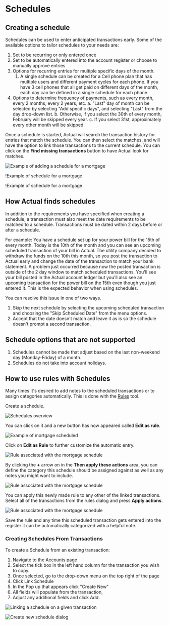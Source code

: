 # Schedules

## Creating a schedule

Schedules can be used to enter anticipated transactions early. Some of the available options to tailor schedules to your needs are:

1. Set to be recurring or only entered once
2. Set to be automatically entered into the account register or choose to manually approve entries
3. Options for recurring entries for multiple specific days of the month.
    1. A single schedule can be created for a Cell phone plan that has multiple users and different payment cycles for each phone. If you have 3 cell phones that all get paid on different days of the month, each day can be defined in a single schedule for each phone.
4. Options to determine frequency of payments, such as every month, every 2 months, every 2 years, etc.
     a. "Last" day of month can be selected by selecting "Add specific days", and selecting "Last" from the day drop-down list.
     b. Otherwise, if you select the 30th of every month, February will be skipped every year.
     c. If you select 31st, approximately every other month will be skipped. 

Once a schedule is started, Actual will search the transaction history for entries that match the schedule.  You can then select the matches, and will have the option to link those transactions to the current schedule. You can click on the **Find missing transactions** button to have Actual look for matches.

![Example of adding a schedule for a mortgage](/img/schedules/schedules-1.png)

!Example of schedule for a mortgage[](/img/schedules/schedules-6.png)

!Example of schedule for a mortgage[](/img/schedules/schedules-7.png)

## How Actual finds schedules

In addition to the requirements you have specified when creating a schedule, a transaction must also meet the date requirements to be matched to a schedule. Transactions must be dated within 2 days before or after a schedule.

For example: You have a schedule set up for your power bill for the 15th of every month. Today is the 10th of the month and you can see an upcoming scheduled transaction of your bill in Actual. The utility company decided to withdraw the funds on the 10th this month, so you post the transaction to Actual early and change the date of the transaction to match your bank statement. A problem just occurred because now the posted transaction is outside of the 2 day window to match scheduled transactions. You'll see your bill posted in the Actual account ledger but you'll also see an upcoming transaction for the power bill on the 15th even though you just entered it. This is the expected behavior when using schedules.

You can resolve this issue in one of two ways.

1. Skip the next schedule by selecting the upcoming scheduled transaction and choosing the "Skip Scheduled Date" from the menu options.
2. Accept that the date doesn't match and leave it as is so the schedule doesn't prompt a second transaction.

## Schedule options that are not supported

1. Schedules cannot be made that adjust based on the last non-weekend day (Monday-Friday) of a month.
2. Schedules do not take into account holidays.

## How to use rules with Schedules

Many times it's desired to add notes to the scheduled transactions or to assign categories automatically. This is done with the [Rules](/docs/budgeting/rules) tool.

Create a schedule.

![Schedules overview](/img/schedules/schedules-2.png)

You can click on it and a new button has now appeared called **Edit as rule**.

![Example of mortgage scheduled](/img/schedules/schedules-3.png)

Click on **Edit as Rule** to further customize the automatic entry.

![Rule associated with the mortgage schedule](/img/schedules/schedules-4.png)

By clicking the **+** arrow on in the **Then apply these actions** area, you can define the category this schedule should be assigned against as well as any notes you might want to include.

![Rule associated with the mortgage schedule](/img/schedules/schedules-5.png)

You can apply this newly made rule to any other of the linked transactions. Select all of the transactions from the rules dialog and press **Apply actions**.

![Rule associated with the mortgage schedule](/img/schedules/schedules-8.png)

Save the rule and any time this scheduled transaction gets entered into the register it can be automatically categorized with a helpful note.

### Creating Schedules From Transactions
To create a Schedule from an existing transaction:
1. Navigate to the Accounts page
2. Select the tick box in the left hand column for the transaction you wish to copy.
3. Once selected, go to the drop-down menu on the top right of the page
4. Click Link Schedule
5. In the Pop up that appears click "Create New"
6. All fields will populate from the transaction,
7. Adjust any additional fields and click Add.

![Linking a schedule on a given transaction](/img/bulk-edit/link-schedule.png)

![Create new schedule dialog](/img/bulk-edit/create-new-schedule.png)
